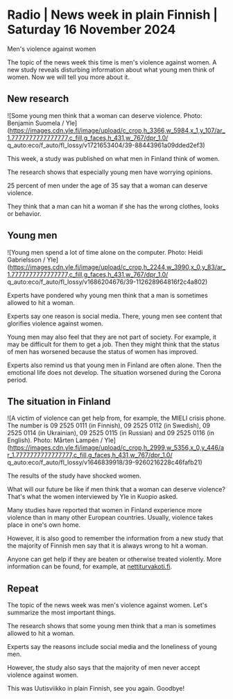 # Radio \| News week in plain Finnish \| Saturday 16 November 2024

Men's violence against women

The topic of the news week this time is men's violence against women. A new study reveals disturbing information about what young men think of women. Now we will tell you more about it.

## New research

![Some young men think that a woman can deserve violence. Photo: Benjamin Suomela / Yle](https://images.cdn.yle.fi/image/upload/c_crop,h_3366,w_5984,x_1,y_107/ar_1.7777777777777777,c_fill,g_faces,h_431,w_767/dpr_1.0/ q_auto:eco/f_auto/fl_lossy/v1721653404/39-88443961a09dded2ef3)

This week, a study was published on what men in Finland think of women.

The research shows that especially young men have worrying opinions.

25 percent of men under the age of 35 say that a woman can deserve violence.

They think that a man can hit a woman if she has the wrong clothes, looks or behavior.

## Young men

![Young men spend a lot of time alone on the computer. Photo: Heidi Gabrielsson / Yle](https://images.cdn.yle.fi/image/upload/c_crop,h_2244,w_3990,x_0,y_83/ar_1.7777777777777777,c_fill,g_faces,h_431,w_767/dpr_1.0/ q_auto:eco/f_auto/fl_lossy/v1686204676/39-112628964816f2c4a802)

Experts have pondered why young men think that a man is sometimes allowed to hit a woman.

Experts say one reason is social media. There, young men see content that glorifies violence against women.

Young men may also feel that they are not part of society. For example, it may be difficult for them to get a job. Then they might think that the status of men has worsened because the status of women has improved.

Experts also remind us that young men in Finland are often alone. Then the emotional life does not develop. The situation worsened during the Corona period.

## The situation in Finland

![A victim of violence can get help from, for example, the MIELI crisis phone. The number is 09 2525 0111 (in Finnish), 09 2525 0112 (in Swedish), 09 2525 0114 (in Ukrainian), 09 2525 0115 (in Russian) and 09 2525 0116 (in English). Photo: Mårten Lampén / Yle](https://images.cdn.yle.fi/image/upload/c_crop,h_2999,w_5356,x_0,y_446/ar_1.7777777777777777,c_fill,g_faces,h_431,w_767/dpr_1.0/ q_auto:eco/f_auto/fl_lossy/v1646839918/39-9260216228c46fafb21)

The results of the study have shocked women.

What will our future be like if men think that a woman can deserve violence? That's what the women interviewed by Yle in Kuopio asked.

Many studies have reported that women in Finland experience more violence than in many other European countries. Usually, violence takes place in one's own home.

However, it is also good to remember the information from a new study that the majority of Finnish men say that it is always wrong to hit a woman.

Anyone can get help if they are beaten or otherwise treated violently. More information can be found, for example, at [nettiturvakoti.fi](https://nettiturvakoti.fi/).

## Repeat

The topic of the news week was men's violence against women. Let's summarize the most important things.

The research shows that some young men think that a man is sometimes allowed to hit a woman.

Experts say the reasons include social media and the loneliness of young men.

However, the study also says that the majority of men never accept violence against women.

This was Uutisviikko in plain Finnish, see you again. Goodbye!

